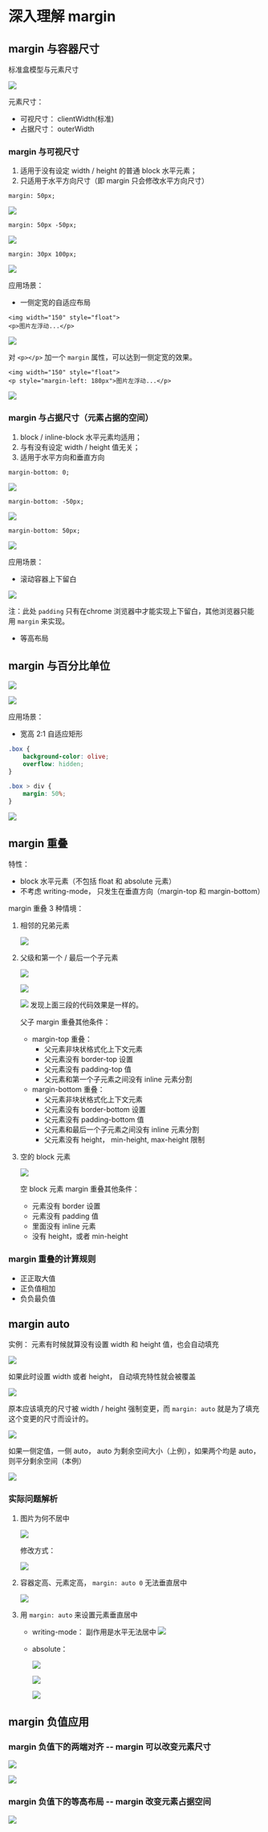 # 深入理解 margin

## margin 与容器尺寸

标准盒模型与元素尺寸

![](./res/margin/css-box.png)

元素尺寸：

- 可视尺寸： clientWidth(标准)
- 占据尺寸： outerWidth

### margin 与可视尺寸

1. 适用于没有设定 width / height 的普通 block 水平元素；
2. 只适用于水平方向尺寸（即 margin 只会修改水平方向尺寸）

`margin: 50px;`

![](./res/margin/margin-50px.png)

`margin: 50px -50px;`

![](./res/margin/margin-hor-minus50px.png)

`margin: 30px 100px;`

![](./res/margin/margin-ver-30px.png)

应用场景：

- 一侧定宽的自适应布局

```
<img width="150" style="float">
<p>图片左浮动...</p>
```

![](./res/margin/margin-left1.png)

对 `<p></p>` 加一个 `margin` 属性，可以达到一侧定宽的效果。

```
<img width="150" style="float">
<p style="margin-left: 180px">图片左浮动...</p>
```

![](./res/margin/margin-left2.png)

### margin 与占据尺寸（元素占据的空间）

1. block / inline-block 水平元素均适用；
2. 与有没有设定 width / height 值无关；
3. 适用于水平方向和垂直方向

`margin-bottom: 0;`

![](./res/margin/margin-bottom1.png)

`margin-bottom: -50px;`

![](./res/margin/margin-bottom2.png)

`margin-bottom: 50px;`

![](./res/margin/margin-bottom3.png)

应用场景：

- 滚动容器上下留白

![](./res/margin/scroll.png)

注：此处 `padding` 只有在chrome 浏览器中才能实现上下留白，其他浏览器只能用 `margin` 来实现。

- 等高布局


## margin 与百分比单位

![](./res/margin/percent1.png)

![](./res/margin/percent2.png)

应用场景：

- 宽高 2:1 自适应矩形

```css
.box {
    background-color: olive;
    overflow: hidden;
}

.box > div {
    margin: 50%;
}
```

![](./res/margin/percent3.png)

## margin 重叠

特性：

- block 水平元素（不包括 float 和 absolute 元素）
-  不考虑 writing-mode， 只发生在垂直方向（margin-top 和 margin-bottom）

margin 重叠 3 种情境：

1. 相邻的兄弟元素

    ![](./res/margin/overlap1.png)

2. 父级和第一个 / 最后一个子元素

    ![](./res/margin/overlap2-1.png)

    ![](./res/margin/overlap2-2.png)

    ![](./res/margin/overlap2-3.png)
    发现上面三段的代码效果是一样的。

    父子 margin 重叠其他条件：

    - margin-top 重叠：
        - 父元素非块状格式化上下文元素
        - 父元素没有 border-top 设置
        - 父元素没有 padding-top 值
        - 父元素和第一个子元素之间没有 inline 元素分割
    - margin-bottom 重叠：
        - 父元素非块状格式化上下文元素
        - 父元素没有 border-bottom 设置
        - 父元素没有 padding-bottom 值
        - 父元素和最后一个子元素之间没有 inline 元素分割
        - 父元素没有 height， min-height, max-height 限制

3. 空的 block 元素

    ![](./res/margin/overlap3.png)

    空 block 元素 margin 重叠其他条件：

    - 元素没有 border 设置
    - 元素没有 padding 值
    - 里面没有 inline 元素
    - 没有 height，或者 min-height

### margin 重叠的计算规则

- 正正取大值
- 正负值相加
- 负负最负值

## margin auto

实例： 元素有时候就算没有设置 width 和 height 值，也会自动填充

![](./res/margin/auto1.png)

如果此时设置 width 或者 height， 自动填充特性就会被覆盖

![](./res/margin/auto2.png)

原本应该填充的尺寸被 width / height 强制变更，而 `margin: auto` 就是为了填充这个变更的尺寸而设计的。

![](./res/margin/auto3.png)

如果一侧定值，一侧 auto， auto 为剩余空间大小（上例），如果两个均是 auto，则平分剩余空间（本例）

![](./res/margin/auto4.png)

### 实际问题解析

1. 图片为何不居中

    ![](./res/margin/auto5.png)

    修改方式：

    ![](./res/margin/auto6.png)

2. 容器定高、元素定高， `margin: auto 0` 无法垂直居中

    ![](./res/margin/auto7.png)

3. 用 `margin: auto` 来设置元素垂直居中

    - writing-mode： 副作用是水平无法居中
        ![](./res/margin/auto8.png)

    - absolute：

        ![](./res/margin/auto9.png)

        ![](./res/margin/auto10.png)

        ![](./res/margin/auto11.png)


## margin 负值应用

### margin 负值下的两端对齐 -- margin 可以改变元素尺寸

![](./res/margin/minus1.png)

![](./res/margin/minus2.png)

### margin 负值下的等高布局 -- margin 改变元素占据空间

![](./res/margin/minus3.png)
